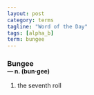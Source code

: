 ```yaml
---
layout: post
category: terms
tagline: "Word of the Day"
tags: [alpha_b]
term: bungee
---
```


<h3>Bungee<br/> <small>&mdash; n. (bun<span>&middot;</span>gee)</small></h3>
<p><ol>
<li>the seventh roll</li>
</ol></p>
